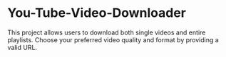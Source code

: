 # You-Tube-Video-Downloader
This project allows users to download both single videos and entire playlists.  Choose your preferred video quality and format by providing a valid URL.
